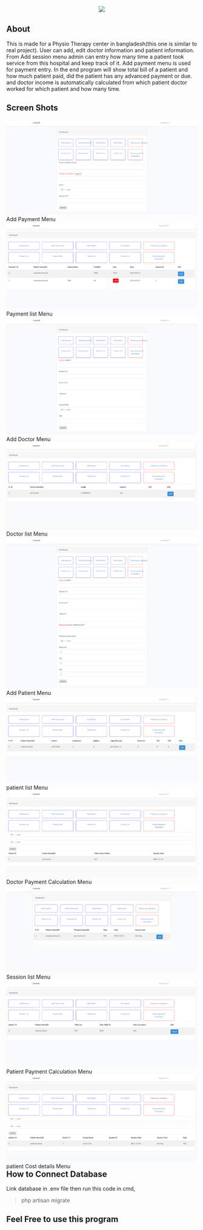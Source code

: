 <p align="center"><img src="https://laravel.com/assets/img/components/logo-laravel.svg"></p>


## About
This is made for a Physio Therapy center in bangladesh(this one is similar to real project). User can add, edit doctor information and patient information. From Add session menu admin can entry how many time a patient took service from this hospital and keep track of it. Add payment menu is used for payment entry. In the end program will show total bill of a patient and how much patient paid, did the patient has any advanced payment or due. and doctor income is automatically calculated from which patient doctor worked for which patient and how many time.



## Screen Shots
<div style="float:left; position:relative"><img  src="gitimg/addpayment.png"> Add Payment Menu</div>
<div style="float:left; position:relative"><img  src="gitimg/listpayment.png"> Payment list Menu</div>
<div style="float:left; position:relative"><img  src="gitimg/adddoctor.png"> Add Doctor Menu</div>
<div style="float:left; position:relative"><img  src="gitimg/listdoctor.png"> Doctor list Menu</div>
<div style="float:left; position:relative"><img  src="gitimg/addpatient.png"> Add Patient Menu</div>
<div style="float:left; position:relative"><img  src="gitimg/listpatient.png"> patient list Menu</div>    
<div style="float:left; position:relative"><img  src="gitimg/doctorpaymentcal.png"> Doctor Payment Calculation Menu</div>
<div style="float:left; position:relative"><img  src="gitimg/listsession.png"> Session list Menu</div>
<div style="float:left; position:relative"><img  src="gitimg/patientpaymentCal.png"> Patient Payment Calculation Menu</div>
<div style="float:left; position:relative"><img  src="gitimg/patientpaysessiondetails.png"> patient Cost details Menu</div>

## How to Connect Database
Link database in .env file then run this code in cmd,
> php artisan migrate

## Feel Free to use this program
